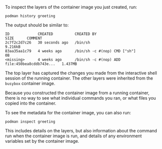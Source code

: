 To inspect the layers of the container image you just created, run:

```execute
podman history greeting
```

The output should be similar to:

```
ID             CREATED          CREATED BY                                      SIZE      COMMENT
2c7f2c2d7c26   30 seconds ago   /bin/sh                                         9.216kB
83aa35aa1c79   4 weeks ago      /bin/sh -c #(nop) CMD ["sh"]                    0B
<missing>      4 weeks ago      /bin/sh -c #(nop) ADD file:450bea8cddb743e...   1.437MB
```

The top layer has captured the changes you made from the interactive shell session of the running container. The other layers were inherited from the `busybox` container image.

Because you constructed the container image from a running container, there is no way to see what individual commands you ran, or what files you copied into the container.

To see the metadata for the container image, you can also run:

```execute
podman inspect greeting
```

This includes details on the layers, but also information about the command run when the container image is run, and details of any environment variables set by the container image.
